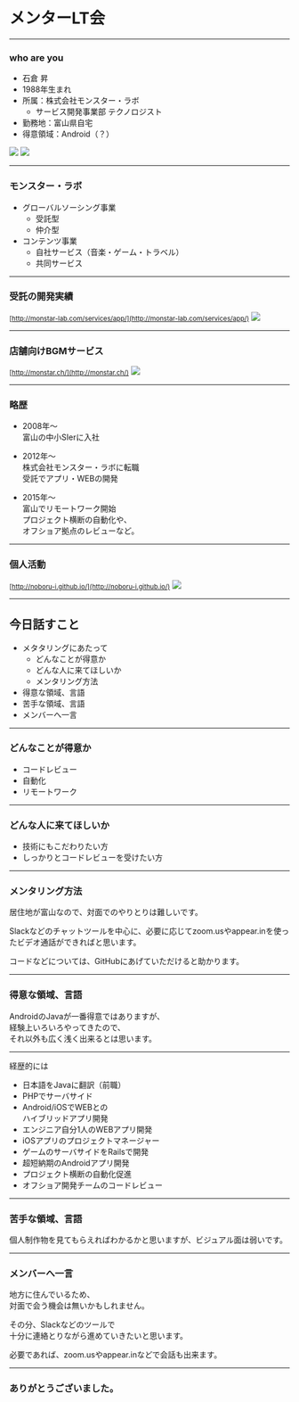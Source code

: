 # メンターLT会

---

### who are you

- 石倉 昇
- 1988年生まれ
- 所属：株式会社モンスター・ラボ
  - サービス開発事業部 テクノロジスト
- 勤務地：富山県自宅
- 得意領域：Android（？）

<img src="img/ml.png" style="border: none">
<img src="img/sekailab.png" style="border: none">

---

### モンスター・ラボ

- グローバルソーシング事業
  - 受託型
  - 仲介型
- コンテンツ事業
  - 自社サービス（音楽・ゲーム・トラベル）
  - 共同サービス

---

### 受託の開発実績

<small>[http://monstar-lab.com/services/app/](http://monstar-lab.com/services/app/)</small>
<img src="img/ml_app.jpg" style="border: none">

---

### 店舗向けBGMサービス

<small>[http://monstar.ch/](http://monstar.ch/)</small>
<img src="img/monstar_ch.jpg" style="border: none">

---

### 略歴

- 2008年〜  
富山の中小SIerに入社

- 2012年〜  
株式会社モンスター・ラボに転職  
受託でアプリ・WEBの開発

- 2015年〜  
富山でリモートワーク開始  
プロジェクト横断の自動化や、  
オフショア拠点のレビューなど。

---

### 個人活動

<small>[http://noboru-i.github.io/](http://noboru-i.github.io/)</small>
<img src="img/private_work.png" style="border: none">

---

## 今日話すこと

- メタタリングにあたって
  - どんなことが得意か
  - どんな人に来てほしいか
  - メンタリング方法
- 得意な領域、言語
- 苦手な領域、言語
- メンバーへ一言

---

### どんなことが得意か

- コードレビュー
- 自動化
- リモートワーク

---

### どんな人に来てほしいか

- 技術にもこだわりたい方
- しっかりとコードレビューを受けたい方

---

### メンタリング方法

居住地が富山なので、対面でのやりとりは難しいです。

Slackなどのチャットツールを中心に、必要に応じてzoom.usやappear.inを使ったビデオ通話ができればと思います。

コードなどについては、GitHubにあげていただけると助かります。

---

### 得意な領域、言語

AndroidのJavaが一番得意ではありますが、  
経験上いろいろやってきたので、  
それ以外も広く浅く出来るとは思います。

---

経歴的には

- 日本語をJavaに翻訳（前職）
- PHPでサーバサイド
- Android/iOSでWEBとの  
ハイブリッドアプリ開発
- エンジニア自分1人のWEBアプリ開発
- iOSアプリのプロジェクトマネージャー
- ゲームのサーバサイドをRailsで開発
- 超短納期のAndroidアプリ開発
- プロジェクト横断の自動化促進
- オフショア開発チームのコードレビュー

---

### 苦手な領域、言語

個人制作物を見てもらえればわかるかと思いますが、ビジュアル面は弱いです。

---

### メンバーへ一言

地方に住んでいるため、  
対面で会う機会は無いかもしれません。

その分、Slackなどのツールで  
十分に連絡とりながら進めていきたいと思います。

必要であれば、zoom.usやappear.inなどで会話も出来ます。

---

### ありがとうございました。
